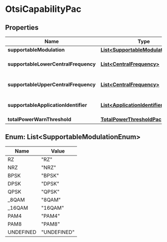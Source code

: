 
# OtsiCapabilityPac

## Properties
Name | Type | Description | Notes
------------ | ------------- | ------------- | -------------
**supportableModulation** | [**List&lt;SupportableModulationEnum&gt;**](#List&lt;SupportableModulationEnum&gt;) |  |  [optional]
**supportableLowerCentralFrequency** | [**List&lt;CentralFrequency&gt;**](CentralFrequency.md) | The lower frequency of the channel spectrum |  [optional]
**supportableUpperCentralFrequency** | [**List&lt;CentralFrequency&gt;**](CentralFrequency.md) | The Upper frequency of the channel spectrum |  [optional]
**supportableApplicationIdentifier** | [**List&lt;ApplicationIdentifier&gt;**](ApplicationIdentifier.md) | The list of supportable ApplicationIdentifiers. |  [optional]
**totalPowerWarnThreshold** | [**TotalPowerThresholdPac**](TotalPowerThresholdPac.md) |  |  [optional]


<a name="List<SupportableModulationEnum>"></a>
## Enum: List&lt;SupportableModulationEnum&gt;
Name | Value
---- | -----
RZ | &quot;RZ&quot;
NRZ | &quot;NRZ&quot;
BPSK | &quot;BPSK&quot;
DPSK | &quot;DPSK&quot;
QPSK | &quot;QPSK&quot;
_8QAM | &quot;8QAM&quot;
_16QAM | &quot;16QAM&quot;
PAM4 | &quot;PAM4&quot;
PAM8 | &quot;PAM8&quot;
UNDEFINED | &quot;UNDEFINED&quot;



